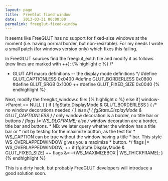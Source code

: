 ```yaml
---
layout: page
title:  FreeGlut fixed window
date:   2013-03-31 00:00:00
permalink: freeglut-fixed-window
---
```


It seems like FreeGLUT has no support for fixed-size windows at the moment
(i.e. having normal border, but non-resizable). For my needs I wrote a small patch (for windows version only) which fixes this failing.

In FreeGLUT sources find the freeglut_ext.h file and modify it as follows (new lines are marked with ++):
{% highlight c %}
/*
 * GLUT API macro definitions -- the display mode definitions
 */
#define  GLUT_CAPTIONLESS                   0x0400
#define  GLUT_BORDERLESS                    0x0800
#define  GLUT_SRGB                          0x1000
++ #define  GLUT_FIXED_SIZE                    0x0040
{% endhighlight %}

Next, modify the freeglut_window.c file:
{% highlight c %}
else if( window->Parent == NULL )
{
    if ( fgState.DisplayMode & GLUT_BORDERLESS )
    {
        /* no window decorations needed */
    }
    else if ( fgState.DisplayMode & GLUT_CAPTIONLESS )
        /* only window decoration is a border, no title bar or buttons */
        flags |= WS_DLGFRAME;
    else
        /* window decoration are a border, title bar and buttons.
         * NB: we later query whether the window has a title bar or
         * not by testing for the maximize button, as the test for
         * WS_CAPTION can be true without the window having a title
         * bar. This style WS_OVERLAPPEDWINDOW gives you a maximize
         * button. */
         flags |= WS_OVERLAPPEDWINDOW;
++    if (fgState.DisplayMode & GLUT_FIXED_SIZE)
++	flags &= ~(WS_MAXIMIZEBOX | WS_THICKFRAME);
}
{% endhighlight %}

This is a dirty hack, but probably FreeGLUT developers will introduce a good solution soon.
